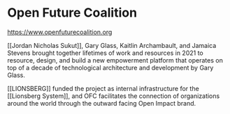 # Open Future Coalition

https://www.openfuturecoalition.org

[[Jordan Nicholas Sukut]], Gary Glass, Kaitlin Archambault, and Jamaica Stevens brought together lifetimes of work and resources in 2021 to resource, design, and build a new empowerment platform that operates on top of a decade of technological architecture and development by Gary Glass. 

[[LIONSBERG]] funded the project as internal infrastructure for the [[Lionsberg System]], and OFC  facilitates the connection of organizations around the world through the outward facing Open Impact brand. 